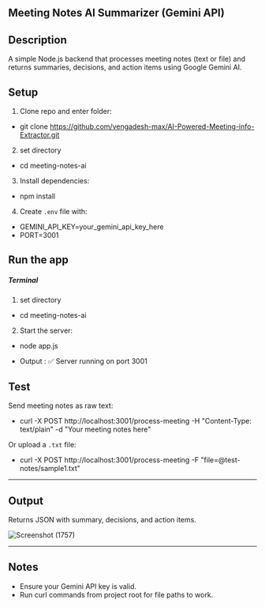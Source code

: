 ## Meeting Notes AI Summarizer (Gemini API)

## Description
A simple Node.js backend that processes meeting notes (text or file) and returns summaries, decisions, and action items using Google Gemini AI.

## Setup

1. Clone repo and enter folder:
 - git clone https://github.com/vengadesh-max/AI-Powered-Meeting-info-Extractor.git

2. set directory
 - cd meeting-notes-ai

3. Install dependencies:
 - npm install

4. Create `.env` file with:
 - GEMINI_API_KEY=your_gemini_api_key_here
 - PORT=3001

## Run the app 
##### Terminal
1. set directory
 - cd meeting-notes-ai
2. Start the server:
 - node app.js

 - Output : ✅ Server running on port 3001


## Test

Send meeting notes as raw text:
 - curl -X POST http://localhost:3001/process-meeting -H "Content-Type: text/plain" -d "Your meeting notes here"

Or upload a `.txt` file:
 - curl -X POST http://localhost:3001/process-meeting -F "file=@test-notes/sample1.txt"

---

## Output

Returns JSON with summary, decisions, and action items.

![Screenshot (1757)](https://github.com/user-attachments/assets/985b889a-2b67-4219-abbc-aeec051795e8)


---

## Notes

- Ensure your Gemini API key is valid.
- Run curl commands from project root for file paths to work.
